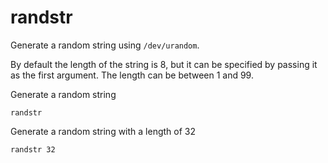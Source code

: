 # randstr

Generate a random string using `/dev/urandom`.

By default the length of the string is 8, but it can be specified by passing it as the first argument. The length can be between 1 and 99.

Generate a random string

```
randstr
```

Generate a random string with a length of 32

```
randstr 32
```
